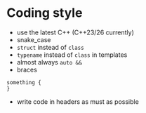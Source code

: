 # Coding style

* use the latest C++ (C++23/26 currently)
* snake_case
* `struct` instead of `class`
* `typename` instead of `class` in templates
* almost always `auto &&`
* braces
```
something {
}
```
* write code in headers as must as possible

